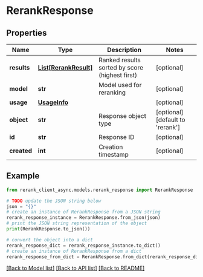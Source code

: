 # RerankResponse


## Properties

Name | Type | Description | Notes
------------ | ------------- | ------------- | -------------
**results** | [**List[RerankResult]**](RerankResult.md) | Ranked results sorted by score (highest first) | [optional] 
**model** | **str** | Model used for reranking | [optional] 
**usage** | [**UsageInfo**](UsageInfo.md) |  | [optional] 
**object** | **str** | Response object type | [optional] [default to 'rerank']
**id** | **str** | Response ID | [optional] 
**created** | **int** | Creation timestamp | [optional] 

## Example

```python
from rerank_client_async.models.rerank_response import RerankResponse

# TODO update the JSON string below
json = "{}"
# create an instance of RerankResponse from a JSON string
rerank_response_instance = RerankResponse.from_json(json)
# print the JSON string representation of the object
print(RerankResponse.to_json())

# convert the object into a dict
rerank_response_dict = rerank_response_instance.to_dict()
# create an instance of RerankResponse from a dict
rerank_response_from_dict = RerankResponse.from_dict(rerank_response_dict)
```
[[Back to Model list]](../README.md#documentation-for-models) [[Back to API list]](../README.md#documentation-for-api-endpoints) [[Back to README]](../README.md)


